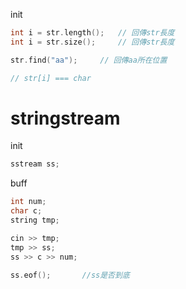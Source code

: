 init
```c++
int i = str.length();   // 回傳str長度
int i = str.size();     // 回傳str長度

str.find("aa");     // 回傳aa所在位置

// str[i] === char 
```


# stringstream

init
```c++
sstream ss;
```

buff
```c++
int num;
char c;
string tmp;

cin >> tmp;
tmp >> ss;
ss >> c >> num;
```

```c++
ss.eof();       //ss是否到底
```
